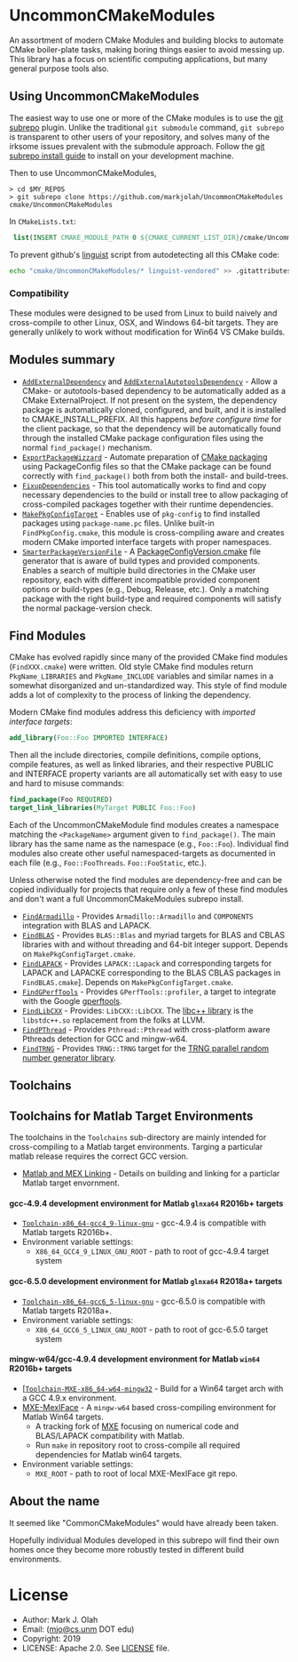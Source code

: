 # UncommonCMakeModules

An assortment of modern CMake Modules and building blocks to automate CMake boiler-plate tasks, making boring things easier to avoid messing up.   This library has a focus on scientific computing applications, but many general purpose tools also.

## Using UncommonCMakeModules

The easiest way to use one or more of the CMake modules is to use the [git subrepo](https://github.com/ingydotnet/git-subrepo) plugin.  Unlike the traditional `git submodule` command, `git subrepo` is transparent to other users of your repository, and solves many of the irksome issues prevalent with the submodule approach.  Follow the [git subrepo install guide](https://github.com/ingydotnet/git-subrepo#installation-instructions) to install on your development machine.

Then to use UncommonCMakeModules,
```
> cd $MY_REPOS
> git subrepo clone https://github.com/markjolah/UncommonCMakeModules cmake/UncommonCMakeModules
```
In `CMakeLists.txt`:

```.cmake
 list(INSERT CMAKE_MODULE_PATH 0 ${CMAKE_CURRENT_LIST_DIR}/cmake/UncommonCMakeModules)
```

To prevent github's [linguist](https://github.com/github/linguist) script from autodetecting all this CMake code:
```.sh
echo "cmake/UncommonCMakeModules/* linguist-vendored" >> .gitattributes
```

### Compatibility

These modules were designed to be used from Linux to build naively and cross-compile to other Linux, OSX, and Windows 64-bit targets.  They are generally unlikely to work without modification for Win64 VS CMake builds.

## Modules summary

 * [`AddExternalDependency`](AddExternalDependency.cmake) and [`AddExternalAutotoolsDependency`](AddExternalAutotoolsDependency.cmake) - Allow a CMake- or autotools-based dependency to be automatically added as a CMake ExternalProject.  If not present on the system, the dependency package is automatically cloned, configured, and  built, and it is installed to CMAKE_INSTALL_PREFIX.  All this happens *before configure time* for the client package, so that the dependency will be automatically found through the installed CMake package configuration files using the normal `find_package()` mechanism.
 * [`ExportPackageWizzard`](ExportPackageWizzard.cmake) - Automate preparation of [CMake packaging](https://cmake.org/cmake/help/latest/manual/cmake-packages.7.html) using PackageConfig files so that the CMake package can be found correctly with `find_package()` both from both the install- and build-trees.
 * [`FixupDependencies`](FixupDependencies.cmake) - This tool automatically works to find and copy necessary dependencies to the build or install tree to allow packaging of cross-compiled packages together with their runtime dependencies.
 * [`MakePkgConfigTarget`](MakePkgConfigTarget.cmake) - Enables use of `pkg-config` to find installed packages using `package-name.pc` files. Unlike built-in `FindPkgConfig.cmake`, this module is cross-compiling aware and creates modern CMake imported interface targets with proper namespaces.
 * [`SmarterPackageVersionFile`](SmarterPackageVersionFile.cmake) - A [PackageConfigVersion.cmake](https://cmake.org/cmake/help/latest/manual/cmake-packages.7.html#package-version-file) file generator that is aware of build types and provided components.  Enables a search of multiple build directories in the CMake user repository, each with different incompatible provided component options or build-types (e.g., Debug, Release, etc.).  Only a matching package with the right build-type and required components will satisfy the normal package-version check.

## Find Modules
CMake has evolved rapidly since many of the provided CMake find modules (`FindXXX.cmake`) were written.  Old style CMake find modules return `PkgName_LIBRARIES` and `PkgName_INCLUDE` variables and similar names in a somewhat disorganized and un-standardized way.  This style of find module adds a lot of complexity to the process of linking the dependency.

Modern CMake find modules address this deficiency with *imported interface targets*:
```.cmake
add_library(Foo::Foo IMPORTED INTERFACE)
```
Then all the include directories, compile definitions, compile options, compile features, as well as linked libraries, and their respective PUBLIC and INTERFACE property variants are all automatically set with easy to use and hard to misuse commands:

```.cmake
find_package(Foo REQUIRED)
target_link_libraries(MyTarget PUBLIC Foo::Foo)
```
Each of the UncommonCMakeModule find modules creates a namespace matching the `<PackageName>` argument given to `find_package()`.  The main library has the same name as the namespace (e.g., `Foo::Foo`).  Individual find modules also create other useful namespaced-targets as documented in each file (e.g., `Foo::FooThreads`. `Foo::FooStatic`, etc.).

Unless otherwise noted the find modules are dependency-free and can be copied individually for projects that require only a few of these find modules and don't want a full UncommonCMakeModules subrepo install.

 * [`FindArmadillo`](FindArmadillo.cmake) - Provides `Armadillo::Armadillo` and `COMPONENTS` integration with BLAS and LAPACK.
 * [`FindBLAS`](FindBLAS.cmake) - Provides `BLAS::Blas` and myriad targets for BLAS and CBLAS libraries with and without threading and 64-bit integer support.  Depends on `MakePkgConfigTarget.cmake`.
 * [`FindLAPACK`](FindLAPACK.cmake) - Provides `LAPACK::Lapack` and corresponding targets for LAPACK and LAPACKE corresponding to the BLAS CBLAS packages in `FindBLAS.cmake`].  Depends on `MakePkgConfigTarget.cmake`.
  * [`FindGPerfTools`](FindGPerfTools.cmake) - Provides `GPerfTools::profiler`, a target to integrate with the Google [gperftools](https://github.com/gperftools/gperftools).
  * [`FindLibCXX`](FindLibCXX.cmake) - Provides: `LibCXX::LibCXX`.  The [libc++ library](https://libcxx.llvm.org/) is the `libstdc++.so` replacement from the folks at LLVM.
  * [`FindPThread`](FindPThread.cmake) - Provides `Pthread::Pthread` with cross-platform aware Pthreads detection for GCC and mingw-w64.
  * [`FindTRNG`](FindTRNG.cmake) - Provides `TRNG::TRNG` target for the [TRNG parallel random number generator library](https://www.numbercrunch.de/trng/).

## Toolchains

## Toolchains for Matlab Target Environments

The toolchains in the `Toolchains` sub-directory are mainly intended for cross-compiling to a Matlab target environments.  Targing a particular matlab release
requires the correct GCC version.
* [Matlab and MEX Linking](https://markjolah.github.io/MexIFace/md__home_travis_build_markjolah_MexIFace_doc_text_matlab-mex-linking.html) - Details on building and linking for a particlar Matlab target envornment.

#### gcc-4.9.4 development environment for Matlab `glnxa64` R2016b+ targets
* [`Toolchain-x86_64-gcc4_9-linux-gnu`](Toolchains/Toolchain-x86_64-gcc4_9-linux-gnu.cmake) - gcc-4.9.4 is compatible with Matlab targets R2016b+.
* Environment variable settings:
    * `X86_64_GCC4_9_LINUX_GNU_ROOT` - path to root of gcc-4.9.4 target system

#### gcc-6.5.0 development environment for Matlab `glnxa64` R2018a+ targets
* [`Toolchain-x86_64-gcc6_5-linux-gnu`](Toolchains/Toolchain-x86_64-gcc6_5-linux-gnu.cmake) - gcc-6.5.0 is compatible with Matlab targets R2018a+.
* Environment variable settings:
    * `X86_64_GCC6_5_LINUX_GNU_ROOT` - path to root of gcc-6.5.0 target system

#### mingw-w64/gcc-4.9.4 development environment for Matlab `win64` R2016b+ targets
* [[`Toolchain-MXE-x86_64-w64-mingw32`](Toolchains/Toolchain-MXE-x86_64-w64-mingw32.cmake) - Build for a Win64 target arch with a GCC 4.9.x environment.
* [MXE-MexIFace](https://github.com/markjolah/MXE-MexIFace) - A `mingw-w64` based cross-compiling environment for Matlab Win64 targets.
    * A tracking fork of [MXE](http://mxe.cc) focusing on numerical code and BLAS/LAPACK compatibility with Matlab.
    * Run `make` in repository root to cross-compile all required dependencies for Matlab win64 targets.
* Environment variable settings:
    * `MXE_ROOT` - path to root of local MXE-MexIFace git repo.

## About the name
It seemed like "CommonCMakeModules" would have already been taken.

Hopefully individual Modules developed in this subrepo will find their own homes once they become more robustly tested in different build environments.

# License
 * Author: Mark J. Olah
 * Email: (mjo@cs.unm DOT edu)
 * Copyright: 2019
 * LICENSE: Apache 2.0.  See [LICENSE](https://github.com/markjolah/UncommonCMakeModules/blob/master/LICENSE) file.
